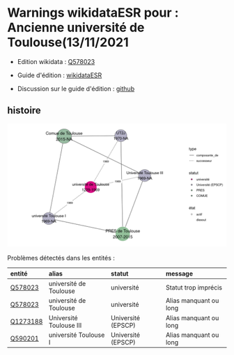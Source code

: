 Warnings wikidataESR pour : Ancienne université de Toulouse(13/11/2021
================

- Edition wikidata : [Q578023](https://www.wikidata.org/wiki/Q578023)
- Guide d'édition : [wikidataESR](https://github.com/cpesr/wikidataESR/)

- Discussion sur le guide d'édition : [github](https://github.com/cpesr/wikidataESR/issues)



## histoire 

![Graphique non généré](Q578023-histoire.png) 

Problèmes détectés dans les entités :

|entité                                             |alias                   |statut             |message                |
|:--------------------------------------------------|:-----------------------|:------------------|:----------------------|
|[Q578023](https://www.wikidata.org/wiki/Q578023)   |université de Toulouse  |université         |Statut trop imprécis   |
|[Q578023](https://www.wikidata.org/wiki/Q578023)   |université de Toulouse  |université         |Alias manquant ou long |
|[Q1273188](https://www.wikidata.org/wiki/Q1273188) |Université Toulouse III |Université (EPSCP) |Alias manquant ou long |
|[Q590201](https://www.wikidata.org/wiki/Q590201)   |université Toulouse I   |Université (EPSCP) |Alias manquant ou long |

 

